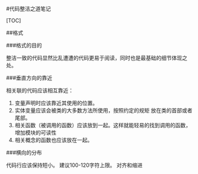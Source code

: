 #代码整洁之道笔记

[TOC]

##格式

###格式的目的

整洁一致的代码显然比乱遭遭的代码更易于阅读，同时也是最基础的细节体现之处。

###垂直方向的靠近

相关联的代码应该相互靠近：

1. 变量声明时应该靠近其使用的位置。
2. 实体变量应该会被类的大多数方法所使用，按照约定的规矩 放在类的首部或者尾部。
3. 相关函数（被调用的函数）应该放到一起。这样就能轻易的找到调用的函数，增加模块的可读性
4. 相关概念的函数也应该放在一起。

###横向的分布

代码行应该保持短小。 建议100-120字符上限。
对齐和缩进



